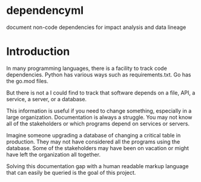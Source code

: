 # dependencyml
document non-code dependencies for impact analysis and data lineage 

# Introduction
In many programming languages, there is a facility
to track code dependencies. Python has various
ways such as requirements.txt. Go has the go.mod 
files.

But there is not a I could find to track that
software depends on a file, API, a service, a server,
or a database.

This information is useful if you need to 
change something, especially in a large 
organization. Documentation is always a 
struggle. You may not know all of the 
stakeholders or which programs depend on
services or servers.

Imagine someone upgrading a 
database of changing a critical table in
production. They may not have considered 
all the programs using the database. Some 
of the stakeholders may have been on vacation 
or might have left the organization all
together.

Solving this documentation gap with a human readable
markup language that can easily be queried is
the goal of this project.